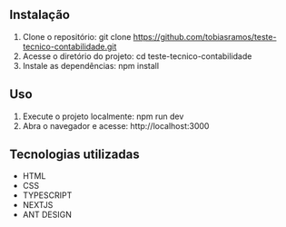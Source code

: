 ## Instalação
1. Clone o repositório: git clone https://github.com/tobiasramos/teste-tecnico-contabilidade.git
2. Acesse o diretório do projeto: cd teste-tecnico-contabilidade
3. Instale as dependências: npm install

## Uso
1. Execute o projeto localmente: npm run dev
3. Abra o navegador e acesse: http://localhost:3000

## Tecnologias utilizadas
- HTML
- CSS
- TYPESCRIPT
- NEXTJS
- ANT DESIGN
